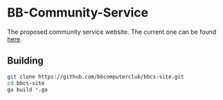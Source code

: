 # BB-Community-Service
The proposed community service website. The current one can be found [here](http://www2.blindbrook.org/test/zkcs/login.html).

## Building
```bash
git clone https://github.com/bbcomputerclub/bbcs-site.git
cd bbcs-site
go build *.go
```
